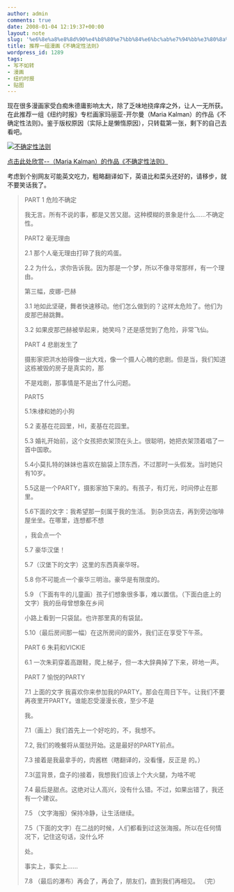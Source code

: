 ```yaml
---
author: admin
comments: true
date: 2008-01-04 12:19:37+00:00
layout: note
slug: '%e6%8e%a8%e8%8d%90%e4%b8%80%e7%bb%84%e6%bc%ab%e7%94%bb%e3%80%8a%e4%b8%8d%e7%a1%ae%e5%ae%9a%e6%80%a7%e6%b3%95%e5%88%99%e3%80%8b'
title: 推荐一组漫画《不确定性法则》
wordpress_id: 1289
tags:
- 写不如转
- 漫画
- 纽约时报
- 贴图
---
```


现在很多漫画家受白痴朱德庸影响太大，除了乏味地挠痒痒之外，让人一无所获。在此推荐一组《纽约时报》专栏画家玛丽亚-开尔曼（Maria Kalman）的作品《不确定性法则》。鉴于版权原因（实际上是懒惰原因），只转载第一张，剩下的自己去看吧。

[![不确定性法则](http://photo14.yupoo.com/20080104/200906_175265257.jpg)](http://kalman.blogs.nytimes.com/?p=20)

[点击此处欣赏--（Maria Kalman）的作品《不确定性法则》](http://kalman.blogs.nytimes.com/?p=20)

考虑到个别网友可能英文吃力，粗略翻译如下，英语比和菜头还好的，请移步，就不要笑话我了。





<blockquote>PART 1 危险不确定

我无言。所有不说的事，都是又苦又甜。这种模糊的景象是什么……不确定性。

PART2 毫无理由

2.1 那个人毫无理由打碎了我的鸡蛋。

2.2 为什么，求你告诉我。因为那是一个梦，所以不像寻常那样，有一个理由。

第三幅，皮娜-巴赫

3.1 地如此坚硬，舞者快速移动。他们怎么做到的？这样太危险了。他们为皮那巴赫跳舞。

3.2 如果皮那巴赫被举起来，她笑吗？还是感觉到了危险，非常飞仙。

PART 4 悲剧发生了

摄影家把洪水拍得像一出大戏，像一个摄人心魄的悲剧。但是当，我们知道这栋被毁的房子是真实的，那

不是戏剧，那事情是不是出了什么问题。

PART5

5.1朱棣和她的小狗

5.2 麦基在花园里，HI，麦基在花园里。

5.3 婚礼开始前，这个女孩把衣架顶在头上。很聪明，她把衣架顶着唱了一首中国歌。

5.4小莫扎特的妹妹也喜欢在脑袋上顶东西，不过那时一头假发。当时她只有10岁。

5.5这是一个PARTY，摄影家拍下来的。有孩子，有灯光，时间停止在那里。

5.6下面的文字：我希望那一刻属于我的生活。 到杂货店去，再到旁边咖啡屋坐坐。在哪里，连想都不想

，我会点一个

5.7 豪华汉堡！

5.7（汉堡下的文字）这里的东西真豪华呀。

5.8 你不可能点一个豪华三明治。豪华是有限度的。

5.9 （下面有牛的儿童画）孩子们想象很多事，难以置信。（下面白底上的文字）我的岳母曾想象在乡间

小路上看到一只袋鼠。也许那里真的有袋鼠。

5.10（最后房间那一幅）在这所房间的窗外，我们正在享受下午茶。

PART 6 朱莉和VICKIE

6.1 一次朱莉穿着高跟鞋，爬上梯子，但一本大辞典掉了下来，砰地一声。

PART 7 愉悦的PARTY

7.1 上面的文字
我喜欢你来参加我的PARTY。那会在周日下午。让我们不要再夜里开PARTY。谁能忍受漫漫长夜，至少不是

我。

7.1（画上）我们首先上一个好吃的，不，我想不。

7.2, 我们的晚餐将从蛋挞开始。这是最好的PARTY前点。

7.3 接着是我最拿手的，肉酱糕（瞎翻译的，没看懂，反正是 的。）

7.3(蓝背景，盘子的)接着，我想我们应该上个大火腿，为啥不呢

7.4 最后是甜点。这绝对让人高兴，没有什么错。不过，如果出错了，我还有一个建议。

7.5 （文字海报）保持冷静，让生活继续。

7.5（下面的文字）在二战的时候，人们都看到过这张海报。所以在任何情况下，记住这句话，没什么坏

处。

事实上，事实上……

7.8 （最后的瀑布）再会了，再会了，朋友们，直到我们再相见。
（完）</blockquote>




